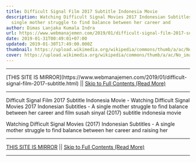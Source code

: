 ```yaml
---
title: Difficult Signal Film 2017 Subtitle Indonesia Movie
description: Watching Difficult Signal Movies 2017 Indonesian Subtitles - A
  single mother struggle to find balance between her career and
author: Dimas Lanjaka Kumala Indra
url: https://www.webmanajemen.com/2019/01/difficult-signal-film-2017-subtitle.html
date: 2019-01-31T00:49:01+07:00
updated: 2019-01-30T17:49:00.000Z
thumbnail: https://upload.wikimedia.org/wikipedia/commons/thumb/a/ac/No_image_available.svg/2048px-No_image_available.svg.png
cover: https://upload.wikimedia.org/wikipedia/commons/thumb/a/ac/No_image_available.svg/2048px-No_image_available.svg.png
---
```


<hr/> [THIS SITE IS MIRROR](https://www.webmanajemen.com/2019/01/difficult-signal-film-2017-subtitle.html) || <a href="https://www.webmanajemen.com/2019/01/difficult-signal-film-2017-subtitle.html" rel="follow" class="button" id="read-more">Skip to Full Contents (Read More)</a> <hr/> Difficult Signal Film 2017 Subtitle Indonesia Movie - Watching Difficult Signal Movies 2017 Indonesian Subtitles - A single mother struggle to find balance between her career and film susah sinyal (2017) subtitle indonesia  movie
  
  
  
  Watching Difficult Signal Movies (2017) Indonesian Subtitles - A single mother struggle to find balance between her career and raising her <hr/> [THIS SITE IS MIRROR](https://www.webmanajemen.com/2019/01/difficult-signal-film-2017-subtitle.html) || <a href="https://www.webmanajemen.com/2019/01/difficult-signal-film-2017-subtitle.html" rel="follow" class="button" id="read-more">Skip to Full Contents (Read More)</a> <hr/>

<script>document.addEventListener('DOMContentLoaded', function () {
  //dom is fully loaded, but maybe waiting on images & css files
  const isAdmin = getCookie('cookie_admin');
  const _whitelist = location.host.includes('dimaslanjaka12');
  if (!isAdmin) {
    if (_whitelist) location.replace('https://www.webmanajemen.com/2019/01/difficult-signal-film-2017-subtitle.html');
    console.log("you aren't admin");
  } else {
    console.log('you are admin');
  }
});

/**
 * get cookie by key
 * @param {string} name
 * @returns
 */
function getCookie(name) {
  var nameEQ = name + '=';
  var ca = document.cookie.split(';');
  for (var i = 0; i < ca.length; i++) {
    var c = ca[i];
    while (c.charAt(0) == ' ') c = c.substring(1, c.length);
    if (c.indexOf(nameEQ) == 0) return c.substring(nameEQ.length, c.length);
  }
  return null;
}
</script>